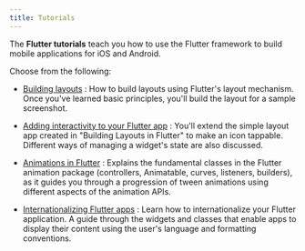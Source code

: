 ```yaml
---
title: Tutorials
---
```


The **Flutter tutorials** teach you how to use the Flutter framework to
build mobile applications for iOS and Android.

Choose from the following:

* [Building layouts](/docs/development/ui/layout/tutorial)
: How to build layouts using Flutter's layout mechanism. Once you've learned
  basic principles, you'll build the layout for a sample screenshot.

* [Adding interactivity to your Flutter app](/docs/development/ui/interactive)
: You'll extend the simple layout app created in "Building Layouts in Flutter"
  to make an icon tappable.  Different ways of managing a widget's
  state are also discussed.

* [Animations in Flutter](/docs/development/ui/animations/tutorial)
: Explains the fundamental classes in the Flutter animation package
  (controllers, Animatable, curves, listeners, builders),
  as it guides you through a progression of tween animations using
  different aspects of the animation APIs.

* [Internationalizing Flutter apps](/docs/development/accessibility-and-localization/internationalization)
: Learn how to internationalize your Flutter application. A guide through
  the widgets and classes that enable apps to display their
  content using the user's language and formatting conventions.
